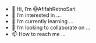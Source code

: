 - 👋 Hi, I’m @AfifahRetnoSari
- 👀 I’m interested in ...
- 🌱 I’m currently learning ...
- 💞️ I’m looking to collaborate on ...
- 📫 How to reach me ...

<!---
AfifahRetnoSari/AfifahRetnoSari is a ✨ special ✨ repository because its `README.md` (this file) appears on your GitHub profile.
You can click the Preview link to take a look at your changes.
--->
